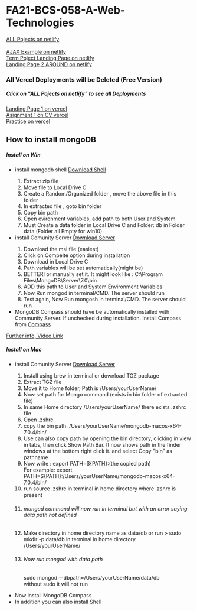 ﻿# FA21-BCS-058-A-Web-Technologies

<a href="https://all-in-one-projects.netlify.app/" target="_blank">ALL Pojects on netlify</a>
<br/><br/>
<a href="https://ajax-exammple.netlify.app/" target="_blank">AJAX Example on netlify</a>
<br/>
<a href="https://65f22d96bacbc840ada0edcd--termproject-landing-page.netlify.app/" target="_blank">Term Poject Landing Page on netlify</a>
<br/>
<a href="https://main--vermillion-alpaca-fbf450.netlify.app/" target="_blank">Landing Page 2 AROUND on netlify</a>
<br/>
<h3>All Vercel Deployments will be Deleted (Free Version)</h3>
<h5>Click on "ALL Pojects on netlify" to see all Deployments</h5>
<a href="https://fa-21-bcs-058-a-web-technologies-zpcs.vercel.app/" target="_blank">Landing Page 1 on vercel</a>
<br/>
<a href="https://fa-21-bcs-058-a-web-technologies-9xet.vercel.app/" target="_blank">Asignment 1 on CV vercel</a>
<br/>
<a href="https://fa-21-bcs-058-a-web-technologies.vercel.app/" target="_blank">Practice on vercel</a>

<h2>How  to install mongoDB</h2>
<h5>Install on Win</h5>
<ul>
  <li>install mongodb shell <a href="https://www.mongodb.com/try/download/shell">Download Shell</a></li>
  <ol>
    <li>Extract zip file</li>
  <li>Move file to Local Drive C </li>
  <li>Create a Random/Organized folder , move the above file in this folder</li>
  <li>In extracted file , goto bin folder</li>
  <li>Copy bin path</li>
  <li>Open evironment variables, add path to both User and System</li>
  <li>Must Create a data folder in Local Drive C and Folder: db in Folder data (Folder all Empty for win10)</li>
  </ol>
  <li>install Comunity Server  <a href="https://www.mongodb.com/try/download/community">Download Server</a> </li>
  <ol>
    <li>Download the msi file.(easiest)</li>
    <li>Click on Compelte option during installation</li>
    <li>Download in Local Drive C</li>
    <li>Path variables will be set automatically(might be)</li>
    <li>BETTER! or manually set it. It might look like : C:\Program Files\MongoDB\Server\7.0\bin</li>
    <li>ADD this path to User and System Environment Variables</li>
    <li>Now Run mongod in terminal/CMD. The server should run</li>
    <li>Test again, Now Run mongosh in terminal/CMD. The server should run</li>
  </ol>

  <li>MongoDB Compass should have be automatically installed with Community Server. If unchecked during installation. Install Compass from <a href="https://www.mongodb.com/try/download/compass">Compass</a> </li>
</ul>
<a href="https://www.youtube.com/watch?v=gB6WLkSrtJk">Further info, Video Link</a>

<h5>Install on Mac</h5>
<ul>
  <li>install Comunity Server  <a href="https://www.mongodb.com/try/download/community">Download Server</a> </li>
  <ol>
    <li>Install using brew in terminal or download TGZ package</li>
    <li>Extract TGZ file </li>
    <li>Move it to Home folder, Path is /Users/yourUserName/</li>
    <li>Now set path for Mongo command (exists in bin folder of extracted file)</li>
    <li>In same Home directory /Users/yourUserName/ there exists .zshrc file</li>
    <li>Open .zshrc</li>
    <li>copy the bin path. /Users/yourUserName/mongodb-macos-x64-7.0.4/bin/</li>
    <li>Use can also copy path by opening the bin directory, clicking in view in tabs, then click Show Path Bar. It now shows path in the finder windows at the bottom right click it. and select Copy "bin" as pathname</li>
    <li> Now write : export PATH=${PATH}:(the copied path) <br>For example:  export PATH=${PATH}:/Users/yourUserName/mongodb-macos-x64-7.0.4/bin/ </li>
    <li> run source .zshrc in terminal in home directory where .zshrc is present</li>
    <li><h6>mongod command will now run in terminal but with an error saying data path not defined</h6></li>
    <li>Make directory in home directory name as data/db or run > sudo mkdir -p data/db in terminal in home directory /Users/yourUserName/</li>
    <li><h6>Now run mongod with data path </h6> <p>sudo mongod --dbpath=/Users/yourUserName/data/db <br> without sudo it will not run</p></li>
  </ol>
  <li>Now install MongoDB Compass</li>
  <li>In addition you can also install Shell</li>
</ul>
